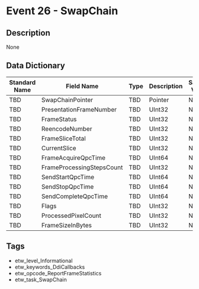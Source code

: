 # Event 26 - SwapChain

## Description
None

## Data Dictionary
|Standard Name|Field Name|Type|Description|Sample Value|
|---|---|---|---|---|
|TBD|SwapChainPointer|TBD|Pointer|None|None|
|TBD|PresentationFrameNumber|TBD|UInt32|None|None|
|TBD|FrameStatus|TBD|UInt32|None|None|
|TBD|ReencodeNumber|TBD|UInt32|None|None|
|TBD|FrameSliceTotal|TBD|UInt32|None|None|
|TBD|CurrentSlice|TBD|UInt32|None|None|
|TBD|FrameAcquireQpcTime|TBD|UInt64|None|None|
|TBD|FrameProcessingStepsCount|TBD|UInt32|None|None|
|TBD|SendStartQpcTime|TBD|UInt64|None|None|
|TBD|SendStopQpcTime|TBD|UInt64|None|None|
|TBD|SendCompleteQpcTime|TBD|UInt64|None|None|
|TBD|Flags|TBD|UInt32|None|None|
|TBD|ProcessedPixelCount|TBD|UInt32|None|None|
|TBD|FrameSizeInBytes|TBD|UInt32|None|None|

## Tags
* etw_level_Informational
* etw_keywords_DdiCallbacks
* etw_opcode_ReportFrameStatistics
* etw_task_SwapChain